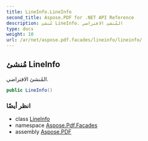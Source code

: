 ```yaml
---
title: LineInfo.LineInfo
second_title: Aspose.PDF for .NET API Reference
description: مُنشئ LineInfo. المُنشئ الافتراضي
type: docs
weight: 10
url: /ar/net/aspose.pdf.facades/lineinfo/lineinfo/
---
```

## مُنشئ LineInfo

المُنشئ الافتراضي.

```csharp
public LineInfo()
```

### انظر أيضًا

* class [LineInfo](../)
* namespace [Aspose.Pdf.Facades](../../../aspose.pdf.facades/)
* assembly [Aspose.PDF](../../../)